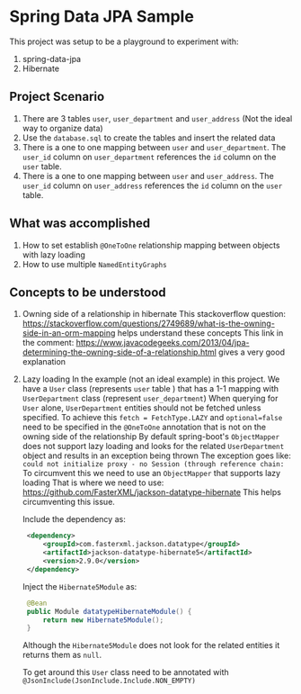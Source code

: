 # Spring Data JPA Sample

This project was setup to be a playground to experiment with:
1. spring-data-jpa
2. Hibernate

## Project Scenario
1. There are 3 tables `user`, `user_department` and `user_address` (Not the ideal way to organize data)
2. Use the `database.sql` to create the tables and insert the related data
3. There is a one to one mapping between  `user` and `user_department`. 
   The `user_id` column on  `user_department` references the `id` column on the `user` table.
4. There is a one to one mapping between  `user` and `user_address`. 
   The `user_id` column on  `user_address` references the `id` column on the `user` table.

## What was accomplished

1. How to set establish `@OneToOne` relationship mapping between objects with lazy loading
2. How to use multiple `NamedEntityGraphs`

## Concepts to be understood

1. Owning side of a relationship in hibernate
   This stackoverflow question: https://stackoverflow.com/questions/2749689/what-is-the-owning-side-in-an-orm-mapping
   helps understand these concepts
   This link in the comment: https://www.javacodegeeks.com/2013/04/jpa-determining-the-owning-side-of-a-relationship.html
   gives a very good explanation
   
2. Lazy loading
   In the example (not an ideal example) in this project.
   We have a `User` class (represents `user` table ) that has a 1-1 mapping with `UserDepartment` class (represent `user_department`)
   When querying for `User` alone, `UserDepartment` entities should not be fetched unless specified.
   To achieve this `fetch = FetchType.LAZY` and `optional=false` need to be specified in the `@OneToOne` annotation that is not on the owning side of the relationship
   By default spring-boot's `ObjectMapper` does not support lazy loading and looks for the related `UserDepartment` object and results in an exception being thrown
   The exception goes like: `could not initialize proxy - no Session (through reference chain:`
   To circumvent this we need to use an `ObjectMapper` that supports lazy loading
   That is where we need to use: https://github.com/FasterXML/jackson-datatype-hibernate
   This helps circumventing this issue.
   
   Include the dependency as:
   
   ```xml
    <dependency>
        <groupId>com.fasterxml.jackson.datatype</groupId>
        <artifactId>jackson-datatype-hibernate5</artifactId>
        <version>2.9.0</version>
    </dependency>
   ```
   
   Inject the `Hibernate5Module` as:
   
   ```java
    @Bean
    public Module datatypeHibernateModule() {
        return new Hibernate5Module();
    }
   ```
   
   Although the `Hibernate5Module` does not look for the related entities it returns them as `null`.
   
   To get around this `User` class need to be annotated with `@JsonInclude(JsonInclude.Include.NON_EMPTY)`
   
      

 
